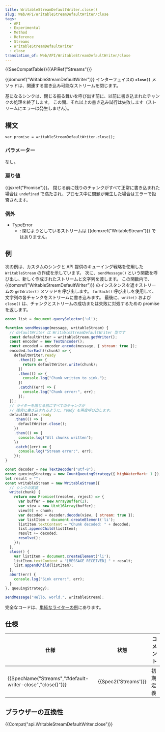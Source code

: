 ```yaml
---
title: WritableStreamDefaultWriter.close()
slug: Web/API/WritableStreamDefaultWriter/close
tags:
  - API
  - Experimental
  - Method
  - Reference
  - Streams
  - WritableStreamDefaultWriter
  - close
translation_of: Web/API/WritableStreamDefaultWriter/close
---
```

{{SeeCompatTable}}{{APIRef("Streams")}}

{{domxref("WritableStreamDefaultWriter")}} インターフェイスの **`close()`** メソッドは、関連する書き込み可能なストリームを閉じます。

基になるシンクは、閉じる振る舞いを呼び出す前に、以前に書き込まれたチャンクの処理を終了します。 この間、それ以上の書き込み試行は失敗します（ストリームにエラーは発生しません）。

## 構文

```
var promise = writableStreamDefaultWriter.close();
```

### パラメーター

なし。

### 戻り値

{{jsxref("Promise")}}。 閉じる前に残りのチャンクがすべて正常に書き込まれた場合は `undefined` で満たされ、プロセス中に問題が発生した場合はエラーで拒否されます。

### 例外

- TypeError
  - : 閉じようとしているストリームは {{domxref("WritableStream")}} ではありません。

## 例

次の例は、カスタムのシンクと API 提供のキューイング戦略を使用した `WritableStream` の作成を示しています。 次に、`sendMessage()` という関数を呼び出し、新しく作成されたストリームと文字列を渡します。 この関数内で、{{domxref("WritableStreamDefaultWriter")}} のインスタンスを返すストリームの `getWriter()` メソッドを呼び出します。 `forEach()` 呼び出しを使用して、文字列の各チャンクをストリームに書き込みます。 最後に、`write()` および `close()` は、チャンクとストリームの成功または失敗に対処するための promise を返します。

```js
const list = document.querySelector('ul');

function sendMessage(message, writableStream) {
  // defaultWriter は WritableStreamDefaultWriter 型です
  const defaultWriter = writableStream.getWriter();
  const encoder = new TextEncoder();
  const encoded = encoder.encode(message, { stream: true });
  encoded.forEach((chunk) => {
    defaultWriter.ready
      .then(() => {
        return defaultWriter.write(chunk);
      })
      .then(() => {
        console.log("Chunk written to sink.");
      })
      .catch((err) => {
        console.log("Chunk error:", err);
      });
  });
  // ライターを閉じる前にすべてのチャンクが
  // 確実に書き込まれるように、ready を再度呼び出します。
  defaultWriter.ready
    .then(() => {
      defaultWriter.close();
    })
    .then(() => {
      console.log("All chunks written");
    })
    .catch((err) => {
      console.log("Stream error:", err);
    });
}

const decoder = new TextDecoder("utf-8");
const queuingStrategy = new CountQueuingStrategy({ highWaterMark: 1 });
let result = "";
const writableStream = new WritableStream({
  // シンクの実装
  write(chunk) {
    return new Promise((resolve, reject) => {
      var buffer = new ArrayBuffer(2);
      var view = new Uint16Array(buffer);
      view[0] = chunk;
      var decoded = decoder.decode(view, { stream: true });
      var listItem = document.createElement('li');
      listItem.textContent = "Chunk decoded: " + decoded;
      list.appendChild(listItem);
      result += decoded;
      resolve();
    });
  },
  close() {
    var listItem = document.createElement('li');
    listItem.textContent = "[MESSAGE RECEIVED] " + result;
    list.appendChild(listItem);
  },
  abort(err) {
    console.log("Sink error:", err);
  }
}, queuingStrategy);

sendMessage("Hello, world.", writableStream);
```

完全なコードは、[単純なライターの例](https://mdn.github.io/dom-examples/streams/simple-writer/)にあります。

## 仕様

| 仕様                                                                         | 状態                         | コメント |
| ---------------------------------------------------------------------------- | ---------------------------- | -------- |
| {{SpecName("Streams","#default-writer-close","close()")}} | {{Spec2('Streams')}} | 初期定義 |

## ブラウザーの互換性

{{Compat("api.WritableStreamDefaultWriter.close")}}
